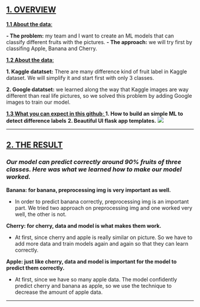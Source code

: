 
## [ 1. OVERVIEW ]()
[ **1.1 About the data**: ]() 

**- The problem:** my team and I want to create an ML models that can classify different fruits with the pictures.
**- The approach:** we will try first by classifing Apple, Banana and Cherry.

[ **1.2 About the data**: ]() 

**1. Kaggle datatset:** There are many difference kind of fruit label in Kaggle dataset. We will simplify it and start first with only 3 classes. 

**2. Google datatset:** we learned along the way that Kaggle images are way different than real life pictures, so we solved this problem by 
adding Google images to train our model.

[ **1.3 What you can expect in this github**: ]() 
**1. How to build an simple ML to detect difference labels**
**2. Beautiful UI flask app templates.**
![](https://cdn.discordapp.com/attachments/660062916674060298/663622644662272021/unknown.png)

---
## [ 2. THE RESULT ]()

### *Our model can predict correctly around 90% fruits of three classes. Here was what we learned how to make our model worked.*

**Banana: for banana, preprocessing img is very important as well.**
- In order to predict banana correctly, preprocessing img is an important part. We tried two approach on preprocessing img and one worked very well, the other is not.

**Cherry: for cherry, data and model is what makes them work.**
- At first, since cherry and apple is really similar on picture. So we have to add more data and train models again and again so that they can learn correctly.

**Apple: just like cherry, data and model is important for the model to predict them correctly.**
- At first, since we have so many apple data. The model confidently predict cherry and banana as apple, so we use the technique to decrease the amount of apple data.

---



